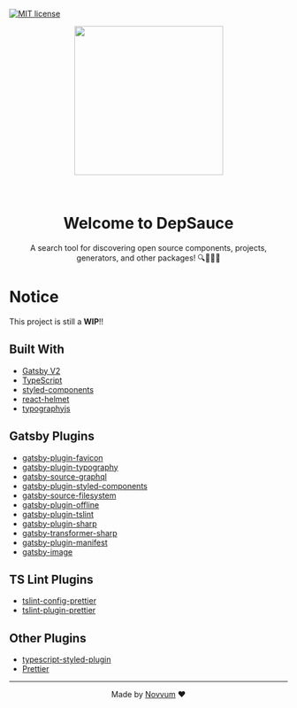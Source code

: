 [![MIT license](http://img.shields.io/badge/license-MIT-brightgreen.svg)](http://opensource.org/licenses/MIT)

<p align="center"><img src="https://rawcdn.githack.com/Novvum/depsauce/f14786c39e6cb3bdeb00a54e51b55d86746a901b/static/images/depsauce.png" width="269"></p>
<br/>
<h1 align="center">Welcome to DepSauce</h1>
<p align="center">A search tool for discovering open source components, projects, generators, and other packages! 🔍🎉🎉🎊</p>

# Notice

This project is still a **WIP**!!

## Built With

- [Gatsby V2](https://www.gatsbyjs.org/)
- [TypeScript](https://www.typescriptlang.org/)
- [styled-components](https://styled-components.com/)
- [react-helmet](https://www.npmjs.com/package/react-helmet)
- [typographyjs](https://kyleamathews.github.io/typography.js/)

## Gatsby Plugins

- [gatsby-plugin-favicon](https://www.npmjs.com/package/gatsby-plugin-favicon)
- [gatsby-plugin-typography](https://www.npmjs.com/package/gatsby-plugin-typography)
- [gatsby-source-graphql](https://www.npmjs.com/package/gatsby-source-graphql)
- [gatsby-plugin-styled-components](https://www.npmjs.com/package/gatsby-plugin-styled-components)
- [gatsby-source-filesystem](https://www.npmjs.com/package/gatsby-source-filesystem)
- [gatsby-plugin-offline](https://www.npmjs.com/package/gatsby-plugin-offline)
- [gatsby-plugin-tslint](https://www.npmjs.com/package/gatsby-plugin-tslint)
- [gatsby-plugin-sharp](https://www.npmjs.com/package/gatsby-plugin-sharp)
- [gatsby-transformer-sharp](https://www.npmjs.com/package/gatsby-transformer-sharp)
- [gatsby-plugin-manifest](https://www.npmjs.com/package/gatsby-plugin-manifest)
- [gatsby-image](https://www.npmjs.com/package/gatsby-image)

## TS Lint Plugins

- [tslint-config-prettier](https://www.npmjs.com/package/tslint-config-prettier)
- [tslint-plugin-prettier](https://www.npmjs.com/package/tslint-plugin-prettier)

## Other Plugins

- [typescript-styled-plugin](https://www.npmjs.com/package/typescript-styled-plugin)
- [Prettier](https://www.npmjs.com/package/prettier)


---
<p align="center">Made by <a href="https://www.novvum.io">Novvum</a> ❤️</p>

